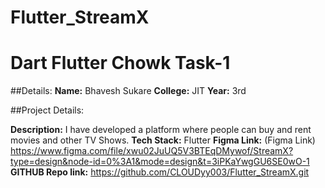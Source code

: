 # Flutter_StreamX

# Dart Flutter Chowk Task-1
##Details:
**Name:** Bhavesh Sukare
**College:** JIT
**Year:** 3rd

##Project Details:

**Description:** I have developed a platform where people can buy and rent movies and other TV Shows.
**Tech Stack:** Flutter
**Figma Link:** (Figma Link) https://www.figma.com/file/xwu02JuUQ5V3BTEqDMywof/StreamX?type=design&node-id=0%3A1&mode=design&t=3iPKaYwgGU6SE0wO-1
**GITHUB Repo link:** https://github.com/CLOUDyy003/Flutter_StreamX.git
